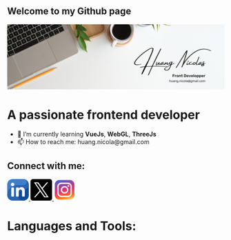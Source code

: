 ## Welcome to my Github page

![hNnicolas](https://github.com/hNnicolas/hNnicolas/blob/main/Banner%20github.png)

# A passionate frontend developer 


<ul>
  <li>🌱 I’m currently learning <strong>VueJs</strong>, <strong>WebGL</strong>, <strong>ThreeJs</strong></li>
  <li>📫 How to reach me: huang.nicola@gmail.com</li>
</ul>

## Connect with me:

<a href="https://www.linkedin.com/in/huang-nicolas">
  <img src="https://github.com/hNnicolas/hNnicolas/blob/main/linkedin.png" alt="LinkedIn" width="50" height="50">
</a>

<a href="https://x.com/hf_nicolas">
  <img src="https://github.com/hNnicolas/hNnicolas/blob/main/twitter.png" alt="Twitter" width="50" height="50">
</a>

<a href="https://www.instagram.com/hfnicolas_/">
  <img src="https://github.com/hNnicolas/hNnicolas/blob/main/instagram.png" alt="Instagram" width="50" height="50">
</a>


# Languages and Tools:


